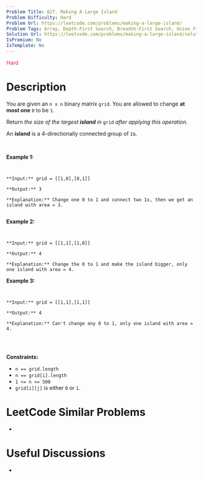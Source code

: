 ```yaml
---
Problem Title: 827. Making A Large Island
Problem Difficulty: Hard
Problem Url: https://leetcode.com/problems/making-a-large-island/
Problem Tags: Array, Depth-First Search, Breadth-First Search, Union Find, Matrix
Solution Url: https://leetcode.com/problems/making-a-large-island/solution/
IsPremium: No
IsTemplate: No
---
```


<span style="color: rgb(233, 30, 99);">Hard</span>

# Description

You are given an `n x n` binary matrix `grid`. You are allowed to change **at most one** `0` to be `1`.


Return *the size of the largest **island** in* `grid` *after applying this operation*.


An **island** is a 4-directionally connected group of `1`s.


 


**Example 1:**



```

**Input:** grid = [[1,0],[0,1]]
**Output:** 3
**Explanation:** Change one 0 to 1 and connect two 1s, then we get an island with area = 3.

```

**Example 2:**



```

**Input:** grid = [[1,1],[1,0]]
**Output:** 4
**Explanation:** Change the 0 to 1 and make the island bigger, only one island with area = 4.
```

**Example 3:**



```

**Input:** grid = [[1,1],[1,1]]
**Output:** 4
**Explanation:** Can't change any 0 to 1, only one island with area = 4.

```

 


**Constraints:**


* `n == grid.length`
* `n == grid[i].length`
* `1 <= n <= 500`
* `grid[i][j]` is either `0` or `1`.


# LeetCode Similar Problems

- []()

# Useful Discussions

- []()
